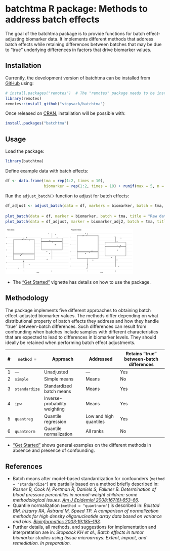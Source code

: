 
<!-- README.md is generated from README.Rmd. Please edit that file -->

# batchtma R package: Methods to address batch effects

<!-- badges: start -->
<!-- badges: end -->

The goal of the batchtma package is to provide functions for batch
effect-adjusting biomarker data. It implements different methods that
address batch effects while retaining differences between batches that
may be due to “true” underlying differences in factors that drive
biomarker values.

## Installation

Currently, the development version of batchtma can be installed from
[GitHub](https://github.com/) using:

``` r
# install.packages("remotes")  # The "remotes" package needs to be installed
library(remotes)
remotes::install_github("stopsack/batchtma")
```

Once released on [CRAN](https://CRAN.R-project.org), installation will
be possible with:

``` r
install.packages("batchtma")
```

## Usage

Load the package:

``` r
library(batchtma)
```

Define example data with batch effects:

``` r
df <- data.frame(tma = rep(1:2, times = 10),
                 biomarker = rep(1:2, times = 10) + runif(max = 5, n = 20))
```

Run the `adjust_batch()` function to adjust for batch effects:

``` r
df_adjust <- adjust_batch(data = df, markers = biomarker, batch = tma, method = simple)

plot_batch(data = df, marker = biomarker, batch = tma, title = "Raw data")
plot_batch(data = df_adjust, marker = biomarker_adj2, batch = tma, title = "Adjusted data")
```

<img src="man/figures/README-example-1.png" width="40%" /><img src="man/figures/README-example-2.png" width="40%" />

-   The [“Get Started”](articles/batchtma.html) vignette has details on
    how to use the package.

## Methodology

The package implements five different approaches to obtaining batch
effect-adjusted biomarker values. The methods differ depending on what
distributional property of batch effects they address and how they
handle “true” between-batch differences. Such differences can result
from confounding when batches include samples with different
characteristics that are expected to lead to differences in biomarker
levels. They should ideally be retained when performing batch effect
adjustments.

| \#  | `method =`    | Approach                      | Addressed              | Retains “true” between-batch differences |
|-----|---------------|-------------------------------|------------------------|------------------------------------------|
| 1   | —             | Unadjusted                    | —                      | Yes                                      |
| 2   | `simple`      | Simple means                  | Means                  | No                                       |
| 3   | `standardize` | Standardized batch means      | Means                  | Yes                                      |
| 4   | `ipw`         | Inverse-probability weighting | Means                  | Yes                                      |
| 5   | `quantreg`    | Quantile regression           | Low and high quantiles | Yes                                      |
| 6   | `quantnorm`   | Quantile normalization        | All ranks              | No                                       |

-   [“Get Started”](articles/batchtma.html) shows general examples on
    the different methods in absence and presence of confounding.

## References

-   Batch means after model-based standardization for confounders
    (`method = "standardize"`) are partially based on a method briefly
    described in: *Rosner B, Cook N, Portman R, Daniels S, Falkner B.
    Determination of blood pressure percentiles in normal-weight
    children: some methodological issues. [Am J Epidemiol
    2008;167(6):653-66](https://pubmed.ncbi.nlm.nih.gov/18230679).*
-   Quantile normalization (`method = "quantnorm"`) is described in:
    *Bolstad BM, Irizarry RA, Åstrand M, Speed TP. A comparison of
    normalization methods for high density oligonucleotide array data
    based on variance and bias. [Bioinformatics
    2003;19:185–193](https://pubmed.ncbi.nlm.nih.gov/12538238).*
-   Further details, all methods, and suggestions for implementation and
    interpretation are in: *Stopsack KH et al., Batch effects in tumor
    biomarker studies using tissue microarrays: Extent, impact, and
    remediation. In preparation.*
